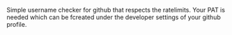 Simple username checker for github that respects the ratelimits. Your PAT is needed which can be fcreated under the developer settings of your github profile.

